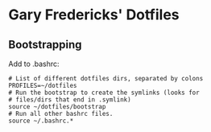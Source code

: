 # Gary Fredericks' Dotfiles

## Bootstrapping

Add to .bashrc:

```
# List of different dotfiles dirs, separated by colons
PROFILES=~/dotfiles
# Run the bootstrap to create the symlinks (looks for
# files/dirs that end in .symlink)
source ~/dotfiles/bootstrap
# Run all other bashrc files.
source ~/.bashrc.*
```